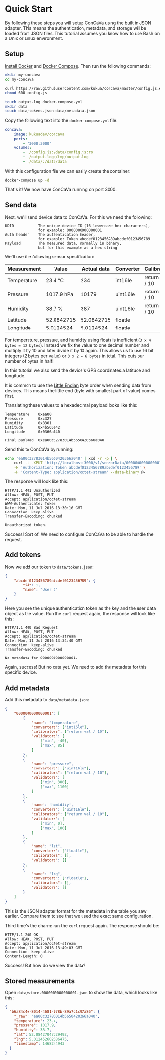 # Quick Start

By following these steps you will setup ConCaVa using the built in JSON adapter.
This means the authentication, metadata, and storage will be loaded from JSON files. This tutorial assumes you know how to use Bash on a Unix or Linux environment.

## Setup

[Install Docker](http://docs.docker.com/engine/installation/) and [Docker Compose](https://docs.docker.com/compose/install/). Then run the following commands:

```bash
mkdir my-concava
cd my-concava

curl https://raw.githubusercontent.com/kukua/concava/master/config.js.example > config.js
chmod 600 config.js

touch output.log docker-compose.yml
mkdir data
touch data/tokens.json data/metadata.json
```

Copy the following text into the `docker-compose.yml` file:

```yml
concava:
    image: kukuadev/concava
    ports:
        - "3000:3000"
    volumes:
        - ./config.js:/data/config.js:ro
        - ./output.log:/tmp/output.log
        - ./data/:/data/data
```

With this configuration file we can easily create the container:

```bash
docker-compose up -d
```

That's it! We now have ConCaVa running on port 3000.

## Send data

Next, we'll send device data to ConCaVa. For this we need the following:

```
UDID           The unique device ID (16 lowercase hex characters),
               for example: 0000000000000001
Auth header    The authentication header,
               for example: Token abcdef0123456789abcdef0123456789
Payload        The measured data, normally in binary,
               but for this example as a hex string
```

We'll use the following sensor specification:

<table>
	<thead>
		<tr>
			<th>Measurement</th>
			<th>Value</th>
			<th>Actual data</th>
			<th>Converter</th>
			<th>Calibrator</th>
			<th>Validators</th>
		</tr>
	</thead>
	<tbody>
		<tr>
			<td>Temperature</td>
			<td>23.4 °C</td>
			<td>234</td>
			<td>int16le</td>
			<td>return val / 10</td>
			<td>min=-40 max=85</td>
		</tr>
		<tr>
			<td>Pressure</td>
			<td>1017.9 hPa</td>
			<td>10179</td>
			<td>uint16le</td>
			<td>return val / 10</td>
			<td>min=300 max=1100</td>
		</tr>
		<tr>
			<td>Humidity</td>
			<td>38.7 %</td>
			<td>387</td>
			<td>uint16le</td>
			<td>return val / 10</td>
			<td>min=0 max=100</td>
		</tr>
		<tr>
			<td>Latitude</td>
			<td>52.0842715</td>
			<td>52.0842715</td>
			<td>floatle</td>
			<td></td>
			<td></td>
		</tr>
		<tr>
			<td>Longitude</td>
			<td>5.0124524</td>
			<td>5.0124524</td>
			<td>floatle</td>
			<td></td>
			<td></td>
		</tr>
	</tbody>
</table>

For temperature, pressure, and humidity using floats is inefficient (`3 x 4 bytes = 12 bytes`). Instead we fix the value to one decimal number and multiply it by 10 and later divide it by 10 again. This allows us to use 16 bit integers (2 bytes per value) or `3 x 2 = 6 bytes` in total. This cuts our number of bytes in half!

In this tutorial we also send the device's GPS coordinates.a latitude and longitude.

It is common to use the [Little Endian](https://en.wikipedia.org/wiki/Endianness) byte order when sending data from devices. This means the little end (byte with smallest part of value) comes first.

Translating these values to a hexadecimal payload looks like this:

```
Temperature    0xea00
Pressure       0xc327
Humidity       0x8301
Latitude       0x4b565042
Longitude      0x0366a040

Final payload  0xea00c32783014b5650420366a040
```

Send this to ConCaVa by running:

```bash
echo 'ea00c32783014b5650420366a040' | xxd -r -p | \
	curl -i -XPUT 'http://localhost:3000/v1/sensorData/0000000000000001' \
	-H 'Authorization: Token abcdef0123456789abcdef0123456789' \
	-H 'Content-Type: application/octet-stream' --data-binary @-
```

The response will look like this:

```
HTTP/1.1 401 Unauthorized
Allow: HEAD, POST, PUT
Accept: application/octet-stream
WWW-Authenticate: Token
Date: Mon, 11 Jul 2016 13:30:16 GMT
Connection: keep-alive
Transfer-Encoding: chunked

Unauthorized token.
```

Success! Sort of. We need to configure ConCaVa to be able to handle the request.

## Add tokens

Now we add our token to `data/tokens.json`:

```json
{
	"abcdef0123456789abcdef0123456789": {
		"id": 1,
		"name": "User 1"
	}
}
```

Here you see the unique authentication token as the key and the user data object as the value. Run the `curl` request again, the response will look like this:

```
HTTP/1.1 400 Bad Request
Allow: HEAD, POST, PUT
Accept: application/octet-stream
Date: Mon, 11 Jul 2016 13:34:40 GMT
Connection: keep-alive
Transfer-Encoding: chunked

No metadata for 0000000000000001.
```

Again, success! But no data yet. We need to add the metadata for this specific device.

## Add metadata

Add this metadata to `data/metadata.json`:

```json
{
	"0000000000000001": [
		{
			"name": "temperature",
			"converters": ["int16le"],
			"calibrators": ["return val / 10"],
			"validators": [
				["min", -40],
				["max", 85]
			]
		},
		{
			"name": "pressure",
			"converters": ["uint16le"],
			"calibrators": ["return val / 10"],
			"validators": [
				["min", 300],
				["max", 1100]
			]
		},
		{
			"name": "humidity",
			"converters": ["uint16le"],
			"calibrators": ["return val / 10"],
			"validators": [
				["min", 0],
				["max", 100]
			]
		},
		{
			"name": "lat",
			"converters": ["floatle"],
			"calibrators": [],
			"validators": []
		},
		{
			"name": "lng",
			"converters": ["floatle"],
			"calibrators": [],
			"validators": []
		}
	]
}
```

This is the JSON adapter format for the metadata in the table you saw earlier. Compare them to see that we used the exact same configuration.

Third time's the charm: run the `curl` request again. The response should be:

```
HTTP/1.1 200 OK
Allow: HEAD, POST, PUT
Accept: application/octet-stream
Date: Mon, 11 Jul 2016 13:49:03 GMT
Connection: keep-alive
Content-Length: 0
```

Success! But how do we view the data?

## Stored measurements

Open `data/store.0000000000000001.json` to show the data, which looks like this:

```json
{
  "b6a84c4e-8014-4681-b78b-89a7c1c97a86": {
    "_raw": "ea00c32783014b5650420366a040",
    "temperature": 23.4,
    "pressure": 1017.9,
    "humidity": 38.7,
    "lat": 52.08427047729492,
    "lng": 5.012452602386475,
    "timestamp": 1468244943
  }
}
```
